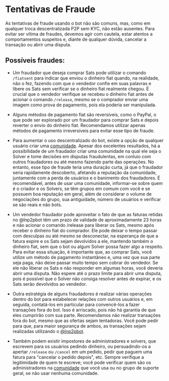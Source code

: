 # Tentativas de Fraude

As tentativas de fraude usando o bot não são comuns, mas, como em qualquer troca descentralizada P2P sem KYC, não estão ausentes. Para evitar ser vítima de fraudes, devemos agir com cautela, estar atentos a comportamentos suspeitos e, diante de qualquer dúvida, cancelar a transação ou abrir uma disputa.

## Possíveis fraudes:
- Um fraudador que deseja comprar Sats pode utilizar o comando `/fiatsent` para indicar que enviou o dinheiro fiat quando, na realidade, não o fez, fazendo com que o vendedor confie em suas palavras e libere os Sats sem verificar se o dinheiro fiat realmente chegou. É crucial que o vendedor verifique se recebeu o dinheiro fiat antes de acionar o comando `/release`, mesmo se o comprador enviar uma imagem como prova de pagamento, pois ela poderia ser manipulada.

- Alguns métodos de pagamento fiat são reversíveis, como o PayPal, o que pode ser explorado por um fraudador para comprar Sats e depois reverter o envio do dinheiro fiat. Recomendamos utilizar apenas métodos de pagamento irreversíveis para evitar esse tipo de fraude.

- Para aumentar o uso descentralizado do bot, existe a opção de qualquer usuário criar uma [comunidade](https://lnp2pbot.com/aprende/communities.html). Apesar dos excelentes resultados, há a possibilidade de um fraudador criar uma comunidade na qual ele seja o Solver e tome decisões em disputas fraudulentas, em conluio com outros fraudadores ou até mesmo fazendo parte das operações. No entanto, esse tipo de fraude teria uma duração curta, já que o fraudador seria rapidamente descoberto, afetando a reputação da comunidade, juntamente com a perda de usuários e o banimento dos fraudadores. É recomendável, antes de usar uma comunidade, informar-se sobre quem é o criador e os Solvers, se têm grupos em comum com você e se possuem boa reputação em geral, além de considerar o volume de negociações do grupo, sua antiguidade, número de usuários e verificar se são reais e não bots.

- Um vendedor fraudador pode aproveitar o fato de que as faturas retidas no @lnp2pbot têm um prazo de validade de aproximadamente 23 horas e não acionar o comando /release para liberar os Sats, mesmo após receber o dinheiro fiat do comprador. Ele pode deixar o tempo passar com desculpas ou até mesmo se desconectar, na esperança de que a fatura expire e os Sats sejam devolvidos a ele, mantendo também o dinheiro fiat, sem que o bot ou algum Solver possa fazer algo a respeito. Para evitar essa situação, é importante que, ao comprar Sats, você utilize um método de pagamento instantâneo e, uma vez que sua parte seja paga, não deixe passar muito tempo sem cobrar do vendedor. Se ele não liberar os Sats e não responder em algumas horas, você deveria abrir uma disputa. Não espere até o prazo limite para abrir uma disputa, pois é possível que o Solver não consiga resolver antes de expirar, e os Sats serão devolvidos ao vendedor.

- Outra estratégia de alguns fraudadores é realizar várias operações dentro do bot para estabelecer relações com outros usuários e, em seguida, contatá-los em particular para convencê-los a fazer transações fora do bot. Isso é arriscado, pois não há garantia de que eles cumprirão com sua parte. Recomendamos não realizar transações fora do bot, mesmo que as ofertas sejam tentadoras. Você pode pedir para que, para maior segurança de ambos, as transações sejam realizadas utilizando o [@lnp2pbot](https://t.me/lnp2pBot).

- Também podem existir impostores de administradores e solvers, que escrevem para os usuários pedindo dinheiro, ou persuadindo-os a apertar `/release` ou `/cancel` em um pedido, pedir que paguem uma fatura para "cancelar o pedido depois", etc. Sempre verifique a legitimidade de quem te escreve; você pode verificar quem são os administradores na [comunidade](communities.md) que você usa ou no grupo de suporte geral, se não usar nenhuma comunidade.
